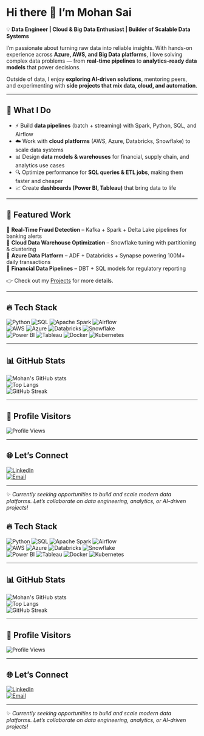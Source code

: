 # Hi there 👋 I’m Mohan Sai  

💡 **Data Engineer | Cloud & Big Data Enthusiast | Builder of Scalable Data Systems**  

I’m passionate about turning raw data into reliable insights. With hands-on experience across **Azure, AWS, and Big Data platforms**, I love solving complex data problems — from **real-time pipelines** to **analytics-ready data models** that power decisions.  

Outside of data, I enjoy **exploring AI-driven solutions**, mentoring peers, and experimenting with **side projects that mix data, cloud, and automation**.  

---

## 🚀 What I Do  
- ⚡ Build **data pipelines** (batch + streaming) with Spark, Python, SQL, and Airflow  
- ☁️ Work with **cloud platforms** (AWS, Azure, Databricks, Snowflake) to scale data systems  
- 📊 Design **data models & warehouses** for financial, supply chain, and analytics use cases  
- 🔍 Optimize performance for **SQL queries & ETL jobs**, making them faster and cheaper  
- 📈 Create **dashboards (Power BI, Tableau)** that bring data to life  

---

## 📌 Featured Work  
🔹 **Real-Time Fraud Detection** – Kafka + Spark + Delta Lake pipelines for banking alerts  
🔹 **Cloud Data Warehouse Optimization** – Snowflake tuning with partitioning & clustering  
🔹 **Azure Data Platform** – ADF + Databricks + Synapse powering 100M+ daily transactions  
🔹 **Financial Data Pipelines** – DBT + SQL models for regulatory reporting  

👉 Check out my [Projects](#) for more details.  

---

## 🔥 Tech Stack  

![Python](https://img.shields.io/badge/Python-3776AB?style=for-the-badge&logo=python&logoColor=white)
![SQL](https://img.shields.io/badge/SQL-4479A1?style=for-the-badge&logo=postgresql&logoColor=white)
![Apache Spark](https://img.shields.io/badge/Apache_Spark-E25A1C?style=for-the-badge&logo=apachespark&logoColor=white)
![Airflow](https://img.shields.io/badge/Apache_Airflow-017CEE?style=for-the-badge&logo=apacheairflow&logoColor=white)  
![AWS](https://img.shields.io/badge/AWS-232F3E?style=for-the-badge&logo=amazon-aws&logoColor=white)
![Azure](https://img.shields.io/badge/Azure-0078D4?style=for-the-badge&logo=microsoft-azure&logoColor=white)
![Databricks](https://img.shields.io/badge/Databricks-FF3621?style=for-the-badge&logo=databricks&logoColor=white)
![Snowflake](https://img.shields.io/badge/Snowflake-29B5E8?style=for-the-badge&logo=snowflake&logoColor=white)  
![Power BI](https://img.shields.io/badge/PowerBI-F2C811?style=for-the-badge&logo=powerbi&logoColor=black)
![Tableau](https://img.shields.io/badge/Tableau-E97627?style=for-the-badge&logo=tableau&logoColor=white)
![Docker](https://img.shields.io/badge/Docker-2496ED?style=for-the-badge&logo=docker&logoColor=white)
![Kubernetes](https://img.shields.io/badge/Kubernetes-326CE5?style=for-the-badge&logo=kubernetes&logoColor=white)  

---

## 📊 GitHub Stats  

![Mohan's GitHub stats](https://github-readme-stats.vercel.app/api?username=mohansai&show_icons=true&theme=tokyonight)  
![Top Langs](https://github-readme-stats.vercel.app/api/top-langs/?username=mohansai&layout=compact&theme=tokyonight)  
![GitHub Streak](https://github-readme-streak-stats.herokuapp.com/?user=mohansai&theme=tokyonight)  

---

## 👀 Profile Visitors  

![Profile Views](https://komarev.com/ghpvc/?username=mohansai&style=for-the-badge)  

---

## 🌐 Let’s Connect  

[![LinkedIn](https://img.shields.io/badge/LinkedIn-0077B5?style=for-the-badge&logo=linkedin&logoColor=white)](https://linkedin.com/in/mohansai)  
[![Email](https://img.shields.io/badge/Email-D14836?style=for-the-badge&logo=gmail&logoColor=white)](mailto:mohansai@example.com)  

---

✨ *Currently seeking opportunities to build and scale modern data platforms. Let’s collaborate on data engineering, analytics, or AI-driven projects!*  



## 🔥 Tech Stack  

![Python](https://img.shields.io/badge/Python-2E3440?style=for-the-badge&logo=python&logoColor=FFD43B)
![SQL](https://img.shields.io/badge/SQL-3B4252?style=for-the-badge&logo=postgresql&logoColor=white)
![Apache Spark](https://img.shields.io/badge/Spark-4C566A?style=for-the-badge&logo=apachespark&logoColor=E25A1C)
![Airflow](https://img.shields.io/badge/Airflow-434C5E?style=for-the-badge&logo=apacheairflow&logoColor=017CEE)  
![AWS](https://img.shields.io/badge/AWS-2E3440?style=for-the-badge&logo=amazon-aws&logoColor=FF9900)
![Azure](https://img.shields.io/badge/Azure-3B4252?style=for-the-badge&logo=microsoft-azure&logoColor=008AD7)
![Databricks](https://img.shields.io/badge/Databricks-4C566A?style=for-the-badge&logo=databricks&logoColor=FF3621)
![Snowflake](https://img.shields.io/badge/Snowflake-434C5E?style=for-the-badge&logo=snowflake&logoColor=29B5E8)  
![Power BI](https://img.shields.io/badge/PowerBI-2E3440?style=for-the-badge&logo=powerbi&logoColor=F2C811)
![Tableau](https://img.shields.io/badge/Tableau-3B4252?style=for-the-badge&logo=tableau&logoColor=E97627)
![Docker](https://img.shields.io/badge/Docker-4C566A?style=for-the-badge&logo=docker&logoColor=2496ED)
![Kubernetes](https://img.shields.io/badge/Kubernetes-434C5E?style=for-the-badge&logo=kubernetes&logoColor=326CE5)  

---

## 📊 GitHub Stats  

![Mohan's GitHub stats](https://github-readme-stats.vercel.app/api?username=mohansai&show_icons=true&theme=graywhite&title_color=2E3440&text_color=2E3440&icon_color=4C566A)  
![Top Langs](https://github-readme-stats.vercel.app/api/top-langs/?username=mohansai&layout=compact&theme=graywhite&title_color=2E3440&text_color=2E3440)  
![GitHub Streak](https://github-readme-streak-stats.herokuapp.com/?user=mohansai&theme=transparent&ring=4C566A&fire=2E3440&currStreakLabel=2E3440)  

---

## 👀 Profile Visitors  

![Profile Views](https://komarev.com/ghpvc/?username=mohansai&style=for-the-badge&color=4C566A)  

---

## 🌐 Let’s Connect  

[![LinkedIn](https://img.shields.io/badge/LinkedIn-2E3440?style=for-the-badge&logo=linkedin&logoColor=0077B5)](https://linkedin.com/in/mohansai)  
[![Email](https://img.shields.io/badge/Email-3B4252?style=for-the-badge&logo=gmail&logoColor=D14836)](mailto:mohansai@example.com)  

---

✨ *Currently seeking opportunities to build and scale modern data platforms. Let’s collaborate on data engineering, analytics, or AI-driven projects!*  

